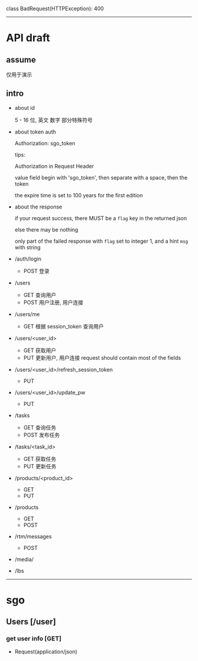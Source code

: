 
class BadRequest(HTTPException): 400


- - -
# API draft

## assume

仅用于演示

## intro

* about id

    5 - 16 位, 英文 数字  部分特殊符号
    
* about token auth
    
    Authorization: sgo_token <your token>
    
    tips:   
    
    Authorization in Request Header
   
    value field begin with 'sgo_token', 
    then separate with a space, then the token
    
    the expire time is set to 100 years for the first edition

* about the response

    if your request success, there MUST be a `flag` key in the returned json
    
    else there may be nothing
    
    only part of the failed response with `flag` set to integer 1,
    and a hint `msg` with string


- /auth/login
    - POST    登录

- /users  
    - GET     查询用户
    - POST    用户注册, 用户连接
    
- /users/me 
    - GET     根据 session_token 查询用户
    
- /users/<user_id>    
    - GET     获取用户
    - PUT     更新用户, 用户连接
        request should contain most of the fields 
    
- /users/<user_id>/refresh_session_token  
    - PUT
    
    <building>
    
- /users/<user_id>/update_pw             
    - PUT

- /tasks                                
    - GET     查询任务
    - POST    发布任务

- /tasks/<task_id>                     
    - GET     获取任务
    - PUT     更新任务

- /products/<product_id>              
    - GET
    - PUT
    
- /products                          
    - GET
    - POST


- /rtm/messages                     
    - POST

- /media/                            
    
- /lbs                              


- - -
# sgo

## Users [/user]

### get user info [GET]

+ Request(application/json)
        